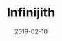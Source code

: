 ---
layout: site
title: "Infinijith"
date: 2019-02-10
categories: [community]
version: 7.1.4
major: 7
minor: 1
patch: 4
slug: infinijith
link: https://www.infinijith.com/
submitter: tibinthomas
permalink: /sites/:slug
---